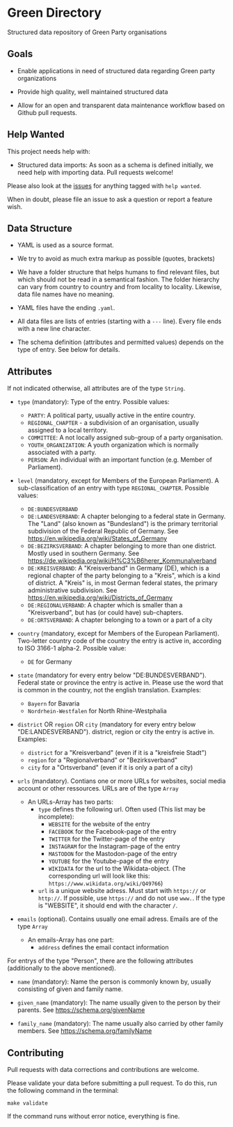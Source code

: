 # Green Directory

Structured data repository of Green Party organisations

## Goals

- Enable applications in need of structured data regarding
  Green party organizations

- Provide high quality, well maintained structured data

- Allow for an open and transparent data maintenance workflow
  based on Github pull requests.

## Help Wanted

This project needs help with:

- Structured data imports: As soon as a schema is defined initially,
  we need help with importing data. Pull requests welcome!

Please also look at the [issues](https://github.com/netzbegruenung/green-directory/issues)
for anything tagged with `help wanted`.

When in doubt, please file an issue to ask a question or report
a feature wish.

## Data Structure

- YAML is used as a source format.

- We try to avoid as much extra markup as possible (quotes, brackets)

- We have a folder structure that helps humans to find relevant files,
  but which should not be read in a semantical fashion. The folder hierarchy
  can vary from country to country and from locality to locality.
  Likewise, data file names have no meaning.

- YAML files have the ending `.yaml`.

- All data files are lists of entries (starting with a `---` line). Every file ends with a new line character.

- The schema definition (attributes and permitted values) depends on the
  type of entry. See below for details.

## Attributes

If not indicated otherwise, all attributes are of the type `String`.

- `type` (mandatory): Type of the entry. Possible values:
  - `PARTY`: A political party, usually active in the entire country.
  - `REGIONAL_CHAPTER` - a subdivision of an organisation, usually
    assigned to a local territory.
  - `COMMITTEE`: A not locally assigned sub-group of a party
    organisation.
  - `YOUTH_ORGANIZATION`: A youth organization which is normally associated
    with a party.
  - `PERSON`: An individual with an important function (e.g. Member of Parliament).

- `level` (mandatory, except for Members of the European Parliament). A sub-classification of an entry with type `REGIONAL_CHAPTER`. Possible values:
  - `DE:BUNDESVERBAND` 
  - `DE:LANDESVERBAND`: A chapter belonging to a federal state in Germany. The
    "Land" (also known as "Bundesland") is the primary territorial subdivision
    of the Federal Republic of Germany. See https://en.wikipedia.org/wiki/States_of_Germany
  - `DE:BEZIRKSVERBAND`: A chapter belonging to more than one district. Mostly used in southern Germany. See https://de.wikipedia.org/wiki/H%C3%B6herer_Kommunalverband
  - `DE:KREISVERBAND`: A "Kreisverband" in Germany (DE), which is a regional
    chapter of the party belonging to a "Kreis", which is a kind of district.
    A "Kreis" is, in most German federal states, the primary administrative
    subdivision. See https://en.wikipedia.org/wiki/Districts_of_Germany
  - `DE:REGIONALVERBAND`: A chapter which is smaller than a "Kreisverband", but has (or could have) sub-chapters.
  - `DE:ORTSVERBAND`: A chapter belonging to a town or a part of a city

- `country` (mandatory, except for Members of the European Parliament). Two-letter country code of the country the entry is active in, according to ISO 3166-1 alpha-2. Possible value:
  - `DE` for Germany

- `state` (mandatory for every entry below "DE:BUNDESVERBAND"). Federal state or province the entry is active in. Please use the word that is common in the country, not the english translation. Examples:
  - `Bayern` for Bavaria
  - `Nordrhein-Westfalen` for North Rhine-Westphalia

- `district` OR `region` OR `city` (mandatory for every entry below "DE:LANDESVERBAND"). district, region or city the entry is active in. Examples:
  - `district` for a "Kreisverband" (even if it is a "kreisfreie Stadt")
  - `region` for a "Regionalverband" or "Bezirksverband"
  - `city` for a "Ortsverband" (even if it is only a part of a city)

- `urls` (mandatory). Contians one or more URLs for websites, social media account or other ressources. URLs are of the type `Array`
  - An URLs-Array has two parts:
    - `type` defines the following url. Often used (This list may be incomplete):
      - `WEBSITE` for the website of the entry
      - `FACEBOOK` for the Facebook-page of the entry
      - `TWITTER` for the Twitter-page of the entry
      - `INSTAGRAM` for the Instagram-page of the entry
      - `MASTODON` for the Mastodon-page of the entry
      - `YOUTUBE` for the Youtube-page of the entry
      - `WIKIDATA` for the url to the Wikidata-object. (The corresponding url will look like this: `https://www.wikidata.org/wiki/Q49766`)
    - `url` is a unique website adress. Must start with `https://` or `http://`. If possible, use `https://` and do not use `www.`. If the type is "WEBSITE", it should end with the character `/`.

- `emails` (optional). Contains usually one email adress. Emails are of the type `Array`
  - An emails-Array has one part:
    - `address` defines the email contact information

For entrys of the type "Person", there are the following attributes (additionally to the above mentioned).

- `name` (mandatory): Name the person is commonly known by, usually consisting of given and family name.

- `given_name` (mandatory): The name usually given to the person by their parents. See https://schema.org/givenName

- `family_name` (mandatory): The name usually also carried by other family members. See https://schema.org/familyName


## Contributing

Pull requests with data corrections and contributions are welcome.

Please validate your data before submitting a pull request. To do this, run
the following command in the terminal:

```
make validate
```

If the command runs without error notice, everything is fine.
